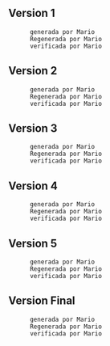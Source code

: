 ##        Version 1
          generada por Mario
          Regenerada por Mario
          verificada por Mario
##        Version 2
          generada por Mario
          Regenerada por Mario
          verificada por Mario
##        Version 3
          generada por Mario
          Regenerada por Mario
          verificada por Mario
##        Version 4
          generada por Mario
          Regenerada por Mario
          verificada por Mario
##        Version 5
          generada por Mario
          Regenerada por Mario
          verificada por Mario
##        Version Final
          generada por Mario
          Regenerada por Mario
          verificada por Mario
